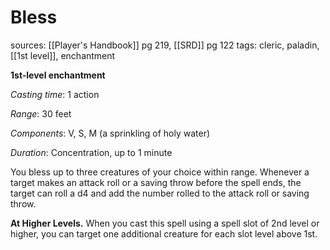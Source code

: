 # Bless
sources: [[Player's Handbook]] pg 219, [[SRD]] pg 122
tags: cleric, paladin, [[1st level]], enchantment

**1st-level enchantment**

*Casting time*: 1 action

*Range*: 30 feet

*Components*: V, S, M (a sprinkling of holy water)

*Duration*: Concentration, up to 1 minute

You bless up to three creatures of your choice within range. Whenever a target makes an attack roll or a saving throw before the spell ends, the target can roll a d4 and add the number rolled to the attack roll or saving throw.

**At Higher Levels.** When you cast this spell using a spell slot of 2nd level or higher, you can target one additional creature for each slot level above 1st.

